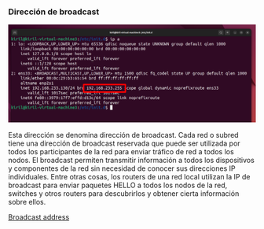 ### Dirección de broadcast

![broadcast](/img/101-broadcast.png)

Esta dirección se denomina dirección de broadcast. Cada red o subred tiene una dirección de broadcast reservada que puede ser utilizada por todos los participantes de la red para enviar tráfico de red a todos los nodos. El broadcast permiten transmitir información a todos los dispositivos y componentes de la red sin necesidad de conocer sus direcciones IP individuales. Entre otras cosas, los routers de una red local utilizan la IP de broadcast para enviar paquetes HELLO a todos los nodos de la red, switches y otros routers para descubrirlos y obtener cierta información sobre ellos.

[Broadcast address](https://en.wikipedia.org/wiki/Broadcast_address)